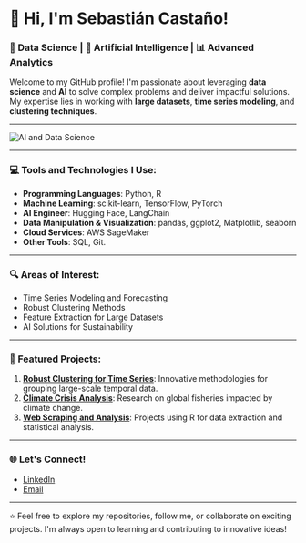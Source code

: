 # 👋 Hi, I'm Sebastián Castaño!

### 🧠 Data Science | 🤖 Artificial Intelligence | 📊 Advanced Analytics

Welcome to my GitHub profile! I'm passionate about leveraging **data science** and **AI** to solve complex problems and deliver impactful solutions. My expertise lies in working with **large datasets**, **time series modeling**, and **clustering techniques**.

---

![AI and Data Science](https://via.placeholder.com/800x300?text=Your+AI+and+Data+Science+Banner)  

---

### 💻 Tools and Technologies I Use:
- **Programming Languages**: Python, R
- **Machine Learning**: scikit-learn, TensorFlow, PyTorch
- **AI Engineer**: Hugging Face, LangChain
- **Data Manipulation & Visualization**: pandas, ggplot2, Matplotlib, seaborn
- **Cloud Services**: AWS SageMaker
- **Other Tools**: SQL, Git.

---

### 🔍 Areas of Interest:
- Time Series Modeling and Forecasting  
- Robust Clustering Methods  
- Feature Extraction for Large Datasets  
- AI Solutions for Sustainability  

---

### 🌟 Featured Projects:
1. **[Robust Clustering for Time Series](#)**: Innovative methodologies for grouping large-scale temporal data.  
2. **[Climate Crisis Analysis](#)**: Research on global fisheries impacted by climate change.  
3. **[Web Scraping and Analysis](#)**: Projects using R for data extraction and statistical analysis.

---

### 🌐 Let's Connect!
- [LinkedIn](https://linkedin.com/in/juan-sebastian-cc-24851326a/)  
- [Email](mailto:jsebastianccdf@gmail.com)  

---

⭐ Feel free to explore my repositories, follow me, or collaborate on exciting projects. I'm always open to learning and contributing to innovative ideas!
